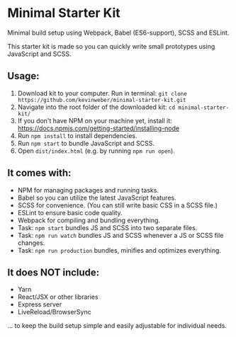 # Minimal Starter Kit

Minimal build setup using Webpack, Babel (ES6-support), SCSS and ESLint.

This starter kit is made so you can quickly write small prototypes using JavaScript and SCSS.

## Usage:

1. Download kit to your computer. Run in terminal: `git clone https://github.com/kevinweber/minimal-starter-kit.git`
2. Navigate into the root folder of the downloaded kit: `cd minimal-starter-kit/`
3. If you don't have NPM on your machine yet, install it: https://docs.npmjs.com/getting-started/installing-node
4. Run `npm install` to install dependencies.
5. Run `npm start` to bundle JavaScript and SCSS.
6. Open `dist/index.html` (e.g. by running `npm run open`).

## It comes with:

- NPM for managing packages and running tasks.
- Babel so you can utilize the latest JavaScript features.
- SCSS for convenience. (You can still write basic CSS in a SCSS file.)
- ESLint to ensure basic code quality.
- Webpack for compiling and bundling everything.
- Task: `npm start` bundles JS and SCSS into two separate files.
- Task: `npm run watch` bundles JS and SCSS whenever a JS or SCSS file changes.
- Task: `npm run production` bundles, minifies and optimizes everything.

## It does NOT include:

- Yarn
- React/JSX or other libraries
- Express server
- LiveReload/BrowserSync

... to keep the build setup simple and easily adjustable for individual needs.
